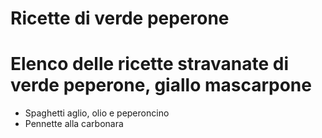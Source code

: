 # Ricette di verde peperone

# Elenco delle ricette stravanate di verde peperone, giallo mascarpone

* Spaghetti aglio, olio e peperoncino
* Pennette alla carbonara   
